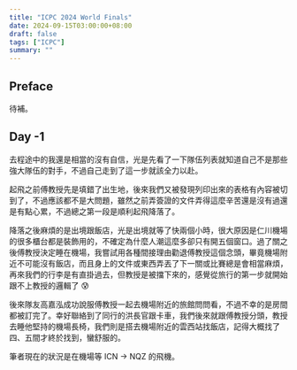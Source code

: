 ```yaml
---
title: "ICPC 2024 World Finals"
date: 2024-09-15T03:00:00+08:00
draft: false
tags: ["ICPC"]
summary: ""
---
```


## Preface

待補。

## Day -1

去程途中的我還是相當的沒有自信，光是先看了一下隊伍列表就知道自己不是那些強大隊伍的對手，不過自己走到了這一步就該全力以赴。

起飛之前傅教授先是填錯了出生地，後來我們又被發現列印出來的表格有內容被切到了，不過應該都不是大問題，雖然之前弄簽證的文件弄得這麼辛苦還是沒有過還是有點心累，不過總之第一段是順利起飛降落了。

降落之後麻煩的是出境跟飯店，光是出境就等了快兩個小時，很大原因是仁川機場的很多櫃台都是裝飾用的，不確定為什麼人潮這麼多卻只有開五個窗口。過了關之後傅教授決定睡在機場，我嘗試用各種間接理由勸退傅教授這個念頭，畢竟機場附近不可能沒有飯店，而且身上的文件或東西弄丟了下一關或比賽總是會相當麻煩，再來我們的行李是有直掛過去，但教授是被擋下來的，感覺從旅行的第一步就開始跟不上教授的邏輯了 😰 

後來隊友高嘉泓成功說服傅教授一起去機場附近的旅館問問看，不過不幸的是房間都被訂完了。幸好聯絡到了同行的洪長官跟卡車，我們後來就跟傅教授分頭，教授去睡他堅持的機場長椅，我們則是搭去機場附近的雲西站找飯店，記得大概找了四、五間才終於找到，蠻舒服的。

筆者現在的狀況是在機場等 ICN -> NQZ 的飛機。